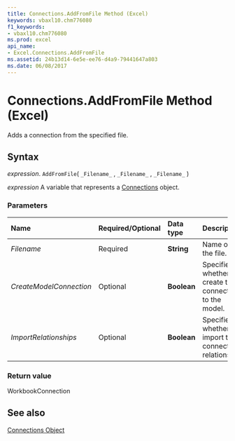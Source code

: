 ```yaml
---
title: Connections.AddFromFile Method (Excel)
keywords: vbaxl10.chm776080
f1_keywords:
- vbaxl10.chm776080
ms.prod: excel
api_name:
- Excel.Connections.AddFromFile
ms.assetid: 24b13d14-6e5e-ee76-d4a9-79441647a803
ms.date: 06/08/2017
---
```



# Connections.AddFromFile Method (Excel)

Adds a connection from the specified file.


## Syntax

 _expression_. `AddFromFile`( `_Filename_` , `_Filename_` , `_Filename_` )

 _expression_ A variable that represents a [Connections](Excel.Connections.md) object.


### Parameters



|Name|Required/Optional|Data type|Description|
|:-----|:-----|:-----|:-----|
| _Filename_|Required| **String**|Name of the file.|
| _CreateModelConnection_|Optional| **Boolean**|Specifies whether to create the connection to the model.|
| _ImportRelationships_|Optional| **Boolean**|Specifies whether to import the connection relationship.|

### Return value

WorkbookConnection


## See also


[Connections Object](Excel.Connections.md)

